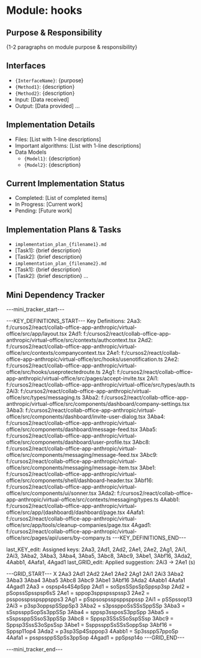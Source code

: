 # Module: hooks

## Purpose & Responsibility
{1-2 paragraphs on module purpose & responsibility}

## Interfaces
* `{InterfaceName}`: {purpose}
* `{Method1}`: {description}
* `{Method2}`: {description}
* Input: [Data received]
* Output: [Data provided]
...

## Implementation Details
* Files: [List with 1-line descriptions]
* Important algorithms: [List with 1-line descriptions]
* Data Models
    * `{Model1}`: {description}
    * `{Model2}`: {description}

## Current Implementation Status
* Completed: [List of completed items]
* In Progress: [Current work]
* Pending: [Future work]

## Implementation Plans & Tasks
* `implementation_plan_{filename1}.md`
* [Task1]: {brief description}
* [Task2]: {brief description}
* `implementation_plan_{filename2}.md`
* [Task1]: {brief description}
* [Task2]: {brief description} 
...

## Mini Dependency Tracker
---mini_tracker_start---

---KEY_DEFINITIONS_START---
Key Definitions:
2Aa3: f:/cursos2/react/collab-office-app-anthropic/virtual-office/src/app/layout.tsx
2Ad1: f:/cursos2/react/collab-office-app-anthropic/virtual-office/src/contexts/authcontext.tsx
2Ad2: f:/cursos2/react/collab-office-app-anthropic/virtual-office/src/contexts/companycontext.tsx
2Ae1: f:/cursos2/react/collab-office-app-anthropic/virtual-office/src/hooks/usenotification.ts
2Ae2: f:/cursos2/react/collab-office-app-anthropic/virtual-office/src/hooks/useprotectedroute.ts
2Ag1: f:/cursos2/react/collab-office-app-anthropic/virtual-office/src/pages/accept-invite.tsx
2Ai1: f:/cursos2/react/collab-office-app-anthropic/virtual-office/src/types/auth.ts
2Ai3: f:/cursos2/react/collab-office-app-anthropic/virtual-office/src/types/messaging.ts
3Aba2: f:/cursos2/react/collab-office-app-anthropic/virtual-office/src/components/dashboard/company-settings.tsx
3Aba3: f:/cursos2/react/collab-office-app-anthropic/virtual-office/src/components/dashboard/invite-user-dialog.tsx
3Aba4: f:/cursos2/react/collab-office-app-anthropic/virtual-office/src/components/dashboard/message-feed.tsx
3Aba5: f:/cursos2/react/collab-office-app-anthropic/virtual-office/src/components/dashboard/user-profile.tsx
3Abc8: f:/cursos2/react/collab-office-app-anthropic/virtual-office/src/components/messaging/message-feed.tsx
3Abc9: f:/cursos2/react/collab-office-app-anthropic/virtual-office/src/components/messaging/message-item.tsx
3Abe1: f:/cursos2/react/collab-office-app-anthropic/virtual-office/src/components/shell/dashboard-header.tsx
3Abf16: f:/cursos2/react/collab-office-app-anthropic/virtual-office/src/components/ui/sonner.tsx
3Ada2: f:/cursos2/react/collab-office-app-anthropic/virtual-office/src/contexts/messaging/types.ts
4Aabb1: f:/cursos2/react/collab-office-app-anthropic/virtual-office/src/app/(dashboard)/dashboard/page.tsx
4Aafa1: f:/cursos2/react/collab-office-app-anthropic/virtual-office/src/app/tools/cleanup-companies/page.tsx
4Agad1: f:/cursos2/react/collab-office-app-anthropic/virtual-office/src/pages/api/users/by-company.ts
---KEY_DEFINITIONS_END---

last_KEY_edit: Assigned keys: 2Aa3, 2Ad1, 2Ad2, 2Ae1, 2Ae2, 2Ag1, 2Ai1, 2Ai3, 3Aba2, 3Aba3, 3Aba4, 3Aba5, 3Abc8, 3Abc9, 3Abe1, 3Abf16, 3Ada2, 4Aabb1, 4Aafa1, 4Agad1
last_GRID_edit: Applied suggestion: 2Ai3 -> 2Ae1 (s)

---GRID_START---
X 2Aa3 2Ad1 2Ad2 2Ae1 2Ae2 2Ag1 2Ai1 2Ai3 3Aba2 3Aba3 3Aba4 3Aba5 3Abc8 3Abc9 3Abe1 3Abf16 3Ada2 4Aabb1 4Aafa1 4Agad1
2Aa3 = ospsp4s4S4pSpp
2Ad1 = soSpsSSpsSpSppsp3sp
2Ad2 = pSopssSpsspsp6sS
2Ae1 = sppop3sppspsspssp3
2Ae2 = pssposspsspsppspps3
2Ag1 = pSspsospsspsppsppssp
2Ai1 = pSSpssop13
2Ai3 = p3sp3oppspSSppSp3
3Aba2 = s3pssppoSsSSsSppSSp
3Aba3 = sSspssppSopSs3ppSSp
3Aba4 = sppsp3ssposS3ppSpp
3Aba5 = sSspssppSSsoS3ppSSp
3Abc8 = Sppsp3SSsSSoSspSSsp
3Abc9 = Sppsp3SssS3oSpsSsp
3Abe1 = SsppssppSsSSsSoppSsp
3Abf16 = Sppsp11op4
3Ada2 = p3sp3Sp4Ssppop3
4Aabb1 = Sp3ssppS7ppoSp
4Aafa1 = psspssppSSpSs3ppSop
4Agad1 = ppSpsp14o
---GRID_END---

---mini_tracker_end---
